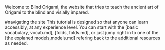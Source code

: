 Welcome to Blind Origami, the website that tries to teach the ancient art of Origami to the blind and visially impared.

#navigating the site
This tutorial is designed so that anyone can learn accessibly, at any experience level.
You can start with the [basic vocabulary, vocab.md], [folds, folds.md], or just jump right in to one of the [the explaned models,models.md] refering back to the additional resources as needed. 
